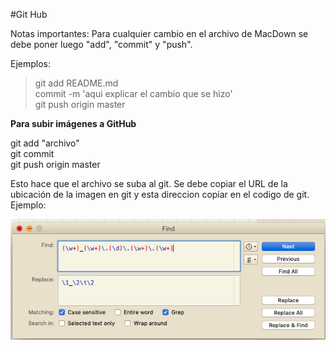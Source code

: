 #Git Hub

Notas importantes:
Para cualquier cambio en el archivo de MacDown se debe poner luego "add", "commit" y "push".

Ejemplos:
> git add README.md  
> commit -m 'aqui explicar el cambio que se hizo'  
> git push origin master
> 

__Para subir imágenes a GitHub__

git add "archivo"  
git commit  
git push origin master

Esto hace que el archivo se suba al git. Se debe copiar el URL de la ubicación de la imagen en git y esta direccion copiar en el codigo de git. Ejemplo:

![Codigo grep](https://github.com/verocrespoperez/InvertGenomics/blob/master/Fotos/GrepTW.jpg)

